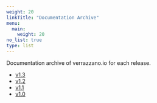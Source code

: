 ```yaml
---
weight: 20
linkTitle: "Documentation Archive"
menu:
  main:
    weight: 20
no_list: true
type: list
---
```


Documentation archive of verrazzano.io for each release. 

- [v1.3](../../v1.3/docs)
- [v1.2](../../v1.2/docs)
- [v1.1](../../v1.1/docs)
- [v1.0](../../v1.0/docs)
